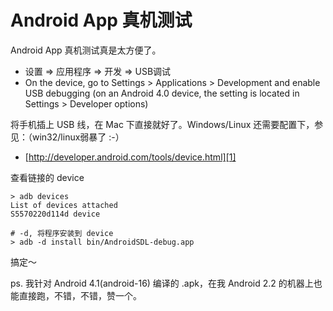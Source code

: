 # Android App 真机测试

Android App 真机测试真是太方便了。

 * 设置 => 应用程序 => 开发 => USB调试
 * On the device, go to Settings > Applications > Development and enable USB debugging (on an Android 4.0 device, the setting is located in Settings > Developer options)

将手机插上 USB 线，在 Mac 下直接就好了。Windows/Linux 还需要配置下，参见：（win32/linux弱暴了 :-）

 * [http://developer.android.com/tools/device.html][1]

查看链接的 device

```
> adb devices
List of devices attached 
S5570220d114d device

# -d, 将程序安装到 device
> adb -d install bin/AndroidSDL-debug.app
```

搞定～

ps. 我针对 Android 4.1(android-16) 编译的 .apk，在我 Android 2.2 的机器上也能直接跑，不错，不错，赞一个。

[1]:http://developer.android.com/tools/device.html
